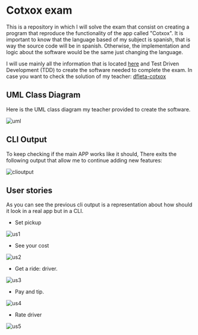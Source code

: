 # Cotxox exam

This is a repository in which I will solve the exam that consist on creating a program that reproduce the functionality of the app called "Cotxox". It is important to know that the language based of my subject is spanish, that is way the source code will be in spanish. Otherwise, the implementation and logic about the software would be the same just changing the language.

I will use mainly all the information that is located [here](./doc/) and Test Driven Development (TDD) to create the software needed to complete the exam. In case you want to check the solution of my teacher: [dfleta-cotxox](https://github.com/dfleta/cotxox)

## UML Class Diagram

Here is the UML class diagram my teacher provided to create the software.

![uml](./doc/diagrama_clases_UML.png)

## CLI Output

To keep checking if the main APP works like it should, There exits the following output that allow me to continue adding new features:

![clioutput](./doc/Salida-consola-cotxox.png)

## User stories

As you can see the previous cli output is a representation about how should it look in a real app but in a CLI.

* Set pickup

![us1](./doc/users-story/01ask-cotxo.png)

* See your cost

![us2](./doc/users-story/02how-much-cost.png)

* Get a ride: driver.

![us3](./doc/users-story/03information-about-cotxo-and-driver.png)

* Pay and tip.

![us4](./doc/users-story/04pay.png)

* Rate driver

![us5](./doc/users-story/05vote.png)
